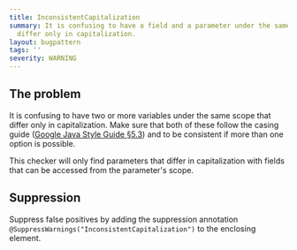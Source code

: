 ```yaml
---
title: InconsistentCapitalization
summary: It is confusing to have a field and a parameter under the same scope that
  differ only in capitalization.
layout: bugpattern
tags: ''
severity: WARNING
---
```


<!--
*** AUTO-GENERATED, DO NOT MODIFY ***
To make changes, edit the @BugPattern annotation or the explanation in docs/bugpattern.
-->


## The problem
It is confusing to have two or more variables under the same scope that differ
only in capitalization. Make sure that both of these follow the casing guide
([Google Java Style Guide §5.3][styleCamelCase]) and to be consistent if more
than one option is possible.

This checker will only find parameters that differ in capitalization with fields
that can be accessed from the parameter's scope.


[styleCamelCase]: https://google.github.io/styleguide/javaguide.html#s5.3-camel-case

## Suppression
Suppress false positives by adding the suppression annotation `@SuppressWarnings("InconsistentCapitalization")` to the enclosing element.
